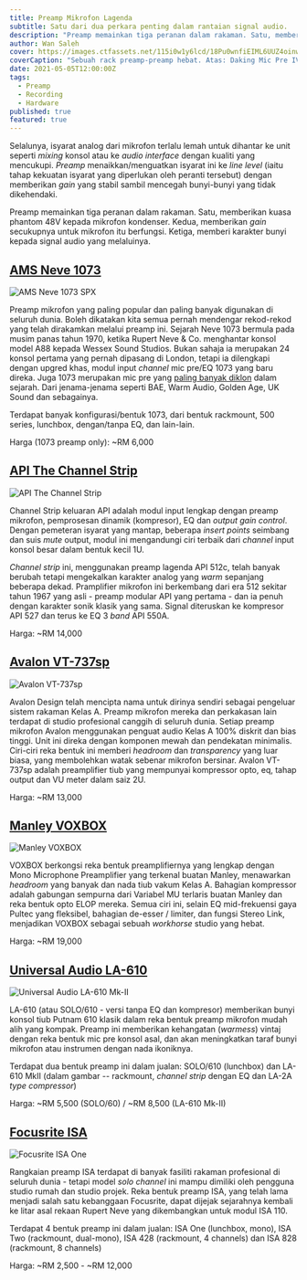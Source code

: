 ```yaml
---
title: Preamp Mikrofon Lagenda
subtitle: Satu dari dua perkara penting dalam rantaian signal audio.
description: "Preamp memainkan tiga peranan dalam rakaman. Satu, memberikan kuasa phantom 48V kepada mikrofon kondenser. Kedua, memberikan *gain* secukupnya untuk mikrofon itu berfungsi. Ketiga, memberi karakter bunyi kepada signal audio yang melaluinya."
author: Wan Saleh
cover: https://images.ctfassets.net/115i0w1y6lcd/18Pu0wnfiEIML6UUZ4oinw/5969cd48a071e998b00ef38732aab374/preamps.jpg
coverCaption: "Sebuah rack preamp-preamp hebat. Atas: Daking Mic Pre IV. Tengah (500 series - dari kiri): Shadow Hills Industries Mono GAMA, Chandler Limited TG2-500, Millenia HV-35, BAE 1023L, Great River MP-500NV, AEA RPQ500, API 512c. Bawah: Neve Shelford Channel."
date: 2021-05-05T12:00:00Z
tags:
  - Preamp
  - Recording
  - Hardware
published: true
featured: true
---
```


Selalunya, isyarat analog dari mikrofon terlalu lemah untuk dihantar ke unit seperti *mixing* konsol atau ke *audio interface* dengan kualiti yang mencukupi. *Preamp* menaikkan/menguatkan isyarat ini ke *line level* (iaitu tahap kekuatan isyarat yang diperlukan oleh peranti tersebut) dengan memberikan *gain* yang stabil sambil mencegah bunyi-bunyi yang tidak dikehendaki.

Preamp memainkan tiga peranan dalam rakaman. Satu, memberikan kuasa phantom 48V kepada mikrofon kondenser. Kedua, memberikan *gain* secukupnya untuk mikrofon itu berfungsi. Ketiga, memberi karakter bunyi kepada signal audio yang melaluinya.

## [AMS Neve 1073](https://www.ams-neve.com/1073-range-33-c.asp)

![AMS Neve 1073 SPX](//images.ctfassets.net/115i0w1y6lcd/3JiU2JZfuYVXZWoZveHzEV/50acfc03f296448f4887adb420f02968/ams-neve-1073spx.jpg)

Preamp mikrofon yang paling popular dan paling banyak digunakan di seluruh dunia. Boleh dikatakan kita semua pernah mendengar rekod-rekod yang telah dirakamkan melalui preamp ini. Sejarah Neve 1073 bermula pada musim panas tahun 1970, ketika Rupert Neve & Co. menghantar konsol model A88 kepada Wessex Sound Studios. Bukan sahaja ia merupakan 24 konsol pertama yang pernah dipasang di London, tetapi ia dilengkapi dengan upgred khas, modul input *channel* mic pre/EQ 1073 yang baru direka. Juga 1073 merupakan mic pre yang [paling banyak diklon](https://www.soundpure.com/a/expert-advice/recording/choosing-a-neve-1073-clone/) dalam sejarah. Dari jenama-jenama seperti BAE, Warm Audio, Golden Age, UK Sound dan sebagainya.

Terdapat banyak konfigurasi/bentuk 1073, dari bentuk rackmount, 500 series, lunchbox, dengan/tanpa EQ, dan lain-lain.

Harga (1073 preamp only): ~RM 6,000

## [API The Channel Strip](https://www.apiaudio.com/product.php?id=127)

![API The Channel Strip](//images.ctfassets.net/115i0w1y6lcd/5bZCyhesg6F1c0XYynsdLD/75fad233f87e149f4c5d010c3dae77c9/apichannelstrip-front.jpg)

Channel Strip keluaran API adalah modul input lengkap dengan preamp mikrofon, pemprosesan dinamik (kompresor), EQ dan *output gain control*. Dengan pemeteran isyarat yang mantap, beberapa *insert points* seimbang dan suis *mute* output, modul ini mengandungi ciri terbaik dari *channel* input konsol besar dalam bentuk kecil 1U.

*Channel strip* ini, menggunakan preamp lagenda API 512c, telah banyak berubah tetapi mengekalkan karakter analog yang *warm* sepanjang beberapa dekad. Pramplifier mikrofon ini berkembang dari era 512 sekitar tahun 1967 yang asli - preamp modular API yang pertama - dan ia penuh dengan karakter sonik klasik yang sama. Signal diteruskan ke kompresor API 527 dan terus ke EQ 3 *band* API 550A.

Harga: ~RM 14,000

## [Avalon VT-737sp](https://www.avalondesign.com/vt737sp.html)

![Avalon VT-737sp](//images.ctfassets.net/115i0w1y6lcd/733g1tSpiVN4v03HODlI1f/86eb7d59217e0666e70393f17b6829ec/avalonvt737sp-front.jpg)

Avalon Design telah mencipta nama untuk dirinya sendiri sebagai pengeluar sistem rakaman Kelas A. Preamp mikrofon mereka dan perkakasan lain terdapat di studio profesional canggih di seluruh dunia. Setiap preamp mikrofon Avalon menggunakan penguat audio Kelas A 100% diskrit dan bias tinggi. Unit ini direka dengan komponen mewah dan pendekatan minimalis. Ciri-ciri reka bentuk ini memberi *headroom* dan *transparency* yang luar biasa, yang membolehkan watak sebenar mikrofon bersinar. Avalon VT-737sp adalah preamplifier tiub yang mempunyai kompressor opto, eq, tahap output dan VU meter dalam saiz 2U.

Harga: ~RM 13,000

## [Manley VOXBOX](https://www.manley.com/pro/mvbx)

![Manley VOXBOX](//images.ctfassets.net/115i0w1y6lcd/2DL0dKaALChEh0Y8ba5rxO/9bc0169ec8028e5348097ce2e221ab0c/manleyvoxbox-front.jpg)

VOXBOX berkongsi reka bentuk preamplifiernya yang lengkap dengan Mono Microphone Preamplifier yang terkenal buatan Manley, menawarkan *headroom* yang banyak dan nada tiub vakum Kelas A. Bahagian kompressor adalah gabungan sempurna dari Variabel MU terlaris buatan Manley dan reka bentuk opto ELOP mereka. Semua ciri ini, selain EQ mid-frekuensi gaya Pultec yang fleksibel, bahagian de-esser / limiter, dan fungsi Stereo Link, menjadikan VOXBOX sebagai sebuah *workhorse* studio yang hebat.

Harga: ~RM 19,000

## [Universal Audio LA-610](https://www.uaudio.com/hardware/la-610-mkii.html)

![Universal Audio LA-610 Mk-II](//images.ctfassets.net/115i0w1y6lcd/44BuyvrLcJRlbXQvtAWE1K/9ee15cdc22b17ec2dd6e0b905c8f5c63/uad-la610mk2-front.jpg)

LA-610 (atau SOLO/610 - versi tanpa EQ dan kompresor) memberikan bunyi konsol tiub Putnam 610 klasik dalam reka bentuk preamp mikrofon mudah alih yang kompak. Preamp ini memberikan kehangatan (*warmess*) vintaj dengan reka bentuk mic pre konsol asal, dan akan meningkatkan taraf bunyi mikrofon atau instrumen dengan nada ikoniknya.

Terdapat dua bentuk preamp ini dalam jualan: SOLO/610 (lunchbox) dan LA-610 MkII (dalam gambar -- rackmount, *channel strip* dengan EQ dan LA-2A *type compressor*)

Harga: ~RM 5,500 (SOLO/60) / ~RM 8,500 (LA-610 Mk-II)

## [Focusrite ISA](https://pro.focusrite.com/category/isa)

![Focusrite ISA One](//images.ctfassets.net/115i0w1y6lcd/45fRMWu7D2V6JA84nFhGIF/1fd3e70f853275c3d6c90bc651a1f724/isoone-front.jpg)

Rangkaian preamp ISA terdapat di banyak fasiliti rakaman profesional di seluruh dunia - tetapi model *solo channel* ini mampu dimiliki oleh pengguna studio rumah dan studio projek. Reka bentuk preamp ISA, yang telah lama menjadi salah satu kebanggaan Focusrite, dapat dijejak sejarahnya kembali ke litar asal rekaan Rupert Neve yang dikembangkan untuk modul ISA 110.

Terdapat 4 bentuk preamp ini dalam jualan: ISA One (lunchbox, mono), ISA Two (rackmount, dual-mono), ISA 428 (rackmount, 4 channels) dan ISA 828 (rackmount, 8 channels)

Harga: ~RM 2,500 - ~RM 12,000